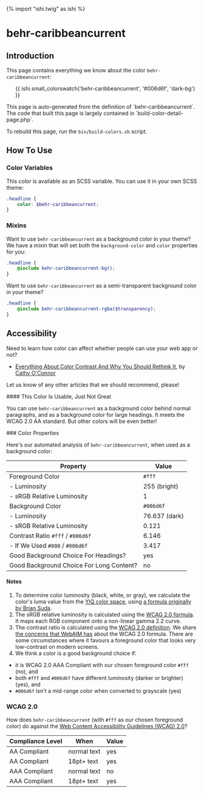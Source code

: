 {% import "ishi.twig" as ishi %}
# behr-caribbeancurrent

## Introduction

This page contains everything we know about the color `behr-caribbeancurrent`:

<div class="grid">
    <div class="cell">
        <div class="swatch">
            <ul>
                {{ ishi.small_colorswatch('behr-caribbeancurrent', '#006d6f', 'dark-bg') }}
            </ul>
        </div>
    </div>
</div>

<div class="callout attention" markdown="1">
This page is auto-generated from the definition of `behr-caribbeancurrent`. The code that built this page is largely contained in `build-color-detail-page.php`.

To rebuild this page, run the `bin/build-colors.sh` script.
</div>

## How To Use

### Color Variables

This color is available as an SCSS variable. You can use it in your own SCSS theme:

```scss
.headline {
    color: $behr-caribbeancurrent;
}
```

### Mixins

Want to use `behr-caribbeancurrent` as a background color in your theme? We have a mixin that will set both the `background-color` and `color` properties for you:

```scss
.headline {
    @include behr-caribbeancurrent-bg();
}
```

Want to use `behr-caribbeancurrent` as a semi-transparent background color in your theme?

```scss
.headline {
    @include behr-caribbeancurrent-rgba($transparency);
}
```

## Accessibility

Need to learn how color can affect whether people can use your web app or not?

* [Everything About Color Contrast And Why You Should Rethink It](https://www.smashingmagazine.com/2014/10/color-contrast-tips-and-tools-for-accessibility/), by [Cathy O'Connor](http://www.twitter.com/cagocon)

Let us know of any other articles that we should recommend, please!
<div class="callout warning" markdown="1">
#### This Color Is Usable, Just Not Great

You can use `behr-caribbeancurrent` as a background color behind normal paragraphs, and as a background color for large headings. It meets the WCAG 2.0 AA standard. But other colors will be even better!
</div>
### Color Properties

Here's our automated analysis of `behr-caribbeancurrent`, when used as a background color:

Property | Value
---------|------
Foreground Color | `#fff`
- Luminosity | 255 (bright)
- sRGB Relative Luminosity | 1
Background Color | `#006d6f`
- Luminosity | 76.637 (dark)
- sRGB Relative Luminosity | 0.121
Contrast Ratio `#fff` / `#006d6f` | 6.146
- If We Used `#000` / `#006d6f` | 3.417
Good Background Choice For Headings? | yes
Good Background Choice For Long Content? | no

#### Notes

1. To determine color luminosity (black, white, or gray), we calculate the color's luma value from the [YIQ color space](https://en.wikipedia.org/wiki/YIQ), using [a formula originally by Brian Suda](https://24ways.org/2010/calculating-color-contrast/).
1. The sRGB relative luminosity is calculated using the [WCAG 2.0 formula](https://www.w3.org/TR/WCAG20/#relativeluminancedef). It maps each RGB component onto a non-linear gamma 2.2 curve.
1. The contrast ratio is calculated using the [WCAG 2.0 definition](https://www.w3.org/TR/2008/REC-WCAG20-20081211/#contrast-ratiodef). We share [the concerns that WebAIM has](http://webaim.org/blog/wcag-2-1-feedback/) about the WCAG 2.0 formula. There are some circumstances where it favours a foreground color that looks very low-contrast on modern screens.
1. We think a color is a good background choice if:
  - it is WCAG 2.0 AAA Compliant with our chosen foreground color `#fff` (no), and
  - both `#fff` and `#006d6f` have different luminosity (darker or brighter) (yes), and
  - `#006d6f` isn't a mid-range color when converted to grayscale (yes)

### WCAG 2.0

How does `behr-caribbeancurrent` (with `#fff` as our chosen foreground color) do against the [Web Content Accessibility Guidelines (WCAG) 2.0](https://www.w3.org/TR/WCAG20/)?

Compliance Level | When | Value
-----------------|------|------
AA Compliant | normal text | yes
AA Compliant | 18pt+ text | yes
AAA Compliant | normal text | no
AAA Compliant | 18pt+ text | yes